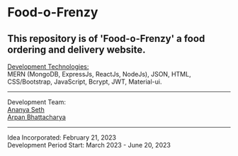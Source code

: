 # Food-o-Frenzy
## This repository is of <strong>'Food-o-Frenzy'</strong> a food ordering and delivery website. <br>
<u>Development Technologies:</u> <br>
MERN (MongoDB, ExpressJs, ReactJs, NodeJs), JSON, HTML, CSS/Bootstrap, JavaScript, Bcrypt, JWT, Material-ui. <br><hr>
Development Team: <br>
<a href="https://github.com/ananyasethh">Ananya Seth</a> <br>
<a href="https://github.com/arpanbhattacharya21">Arpan Bhattacharya</a> <br>
<hr>
Idea Incorporated: February 21, 2023 <br>
Development Period Start: March 2023 - June 20, 2023
